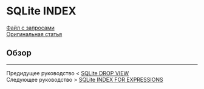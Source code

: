 # SQLite INDEX #########################

[Файл с запросами][querys]   
[Оригинальная статья][origin]

[querys]: ./querys.sql
[origin]: https://www.sqlitetutorial.net/sqlite-index/

## Обзор ##############################

---------------------------------------

Предидущее руководство < [SQLite DROP VIEW][prev]  
Следующее руководство > [SQLite INDEX FOR EXPRESSIONS][next]

[prev]: ../52_DropView/translate.md
[next]: ../54_IndexForExpressions/translate.md
